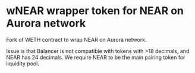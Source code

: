 # wNEAR wrapper token for NEAR on Aurora network

Fork of WETH contract to wrap NEAR on Aurora network.

Issue is that Balancer is not compatible with tokens with >18 decimals, and NEAR has 24 decimals. We require NEAR to be the main pairing token for liquidity pool.

